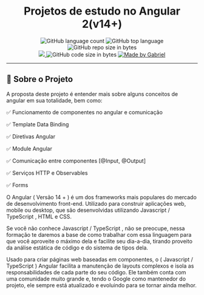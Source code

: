 <h1 align="center">
  Projetos de estudo no Angular 2(v14+) 
</h1>

<p align="center">
   <img alt="GitHub language count" src="https://img.shields.io/github/languages/count/Gabriel4420/todolistudemyvidafullstack">

  <img alt="GitHub top language" src="https://img.shields.io/github/languages/top/Gabriel4420/todolistudemyvidafullstack?logo=html">

  <img alt="GitHub repo size in bytes" src="https://img.shields.io/github/repo-size/Gabriel4420/todolistudemyvidafullstack?color=green">

  <br>
  
  <a href="https://www.codacy.com/manual/Gabriel4420/todolistudemyvidafullstack?utm_source=github.com&amp;utm_medium=referral&amp;utm_content=Gabriel4420/todolistudemyvidafullstack&amp;utm_campaign=Badge_Grade">
    <img src="https://app.codacy.com/project/badge/Grade/6dd6b46abeb14e99935a2b9ac5c6ede2"/>
  </a>
  
  <img alt="GitHub code size in bytes" src="https://img.shields.io/github/last-commit/Gabriel4420/todolistudemyvidafullstack">


  <a href="https://www.linkedin.com/in/gabriel-rodrigues-perez-2069b072/">
    <img alt="Made by Gabriel" src="https://img.shields.io/badge/made%20by-Gabriel-%2304D361">
  </a>
</p>

---

## :rocket: Sobre o Projeto

A proposta deste projeto é entender mais sobre alguns conceitos de angular em sua totalidade, bem como: 

✅ Funcionamento de componentes no angular e comunicação

✅ Template Data Binding 

✅ Diretivas Angular

✅ Module Angular

✅ Comunicação entre componentes [@Input, @Output]

✅ Serviços HTTP e Observables

✅ Forms

O Angular ( Versão 14 + ) é um dos frameworks mais populares do mercado de desenvolvimento front-end. Utilizado para construir aplicações web, mobile ou desktop, que são desenvolvidas utilizando Javascript / TypeScript , HTML e CSS.

Se você não conhece Javascript / TypeScript , não se preocupe, nessa formação te daremos a base de como trabalhar com essa linguagem para que você aproveite o máximo dela e facilite seu dia-a-dia, tirando proveito da análise estática de código e do sistema de tipos dela.

Usado para criar páginas web baseadas em componentes, o ( Javascript / TypeScript ) Angular facilita a manutenção de layouts complexos e isola as responsabilidades de cada parte do seu código. Ele também conta com uma comunidade muito grande e, tendo o Google como mantenedor do projeto, ele sempre está atualizado e evoluindo para se tornar ainda melhor.


